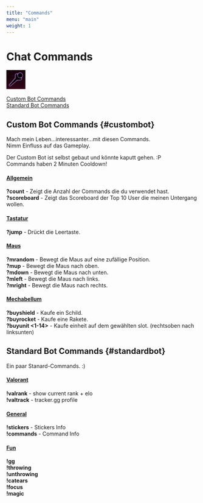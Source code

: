 ```yaml
---
title: "Commands"
menu: "main"
weight: 1
---
```

<h1>Chat Commands</h1> <img src="thelvl13magelogo1.png"  width="50" height="50">

[Custom Bot Commands](#custombot)  
[Standard Bot Commands](#standardbot)

## Custom Bot Commands {#custombot}

Mach mein Leben...interessanter...mit diesen Commands.  
Nimm Einfluss auf das Gameplay.  

Der Custom Bot ist selbst gebaut und könnte kaputt gehen. :P  
Commands haben 2 Minuten Cooldown!

<h4><u>Allgemein</u></h4>  

**?count** - Zeigt die Anzahl der Commands die du verwendet hast.  
**?scoreboard** - Zeigt das Scoreboard der Top 10 User die meinen Untergang wollen.  

<h4><u>Tastatur</h4></u>

**?jump** - Drückt die Leertaste.  

<h4><u>Maus</h4></u>

**?mrandom** - Bewegt die Maus auf eine zufällige Position.  
**?mup** - Bewegt die Maus nach oben.  
**?mdown** - Bewegt die Maus nach unten.  
**?mleft** - Bewegt die Maus nach links.  
**?mright** - Bewegt die Maus nach rechts.  

<h4><u>Mechabellum</h4></u>

**?buyshield** - Kaufe ein Schild.  
**?buyrocket** - Kaufe eine Rakete.  
**?buyunit <1-14>** - Kaufe einheit auf dem gewählten slot. (rechtsoben nach linksunten)  

## Standard Bot Commands {#standardbot}

Ein paar Stanard-Commands. :)  

<h4><u>Valorant</h4></u>

**!valrank** - show current rank + elo  
**!valtrack** - tracker.gg profile  

<h4><u>General</h4></u>

**!stickers** - Stickers Info  
**!commands** - Command Info  

<h4><u>Fun</h4></u>

**!gg**  
**!throwing**  
**!unthrowing**  
**!catears**  
**!focus**  
**!magic**  